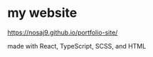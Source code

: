 # my website
https://nosaj9.github.io/portfolio-site/

made with React, TypeScript, SCSS, and HTML

